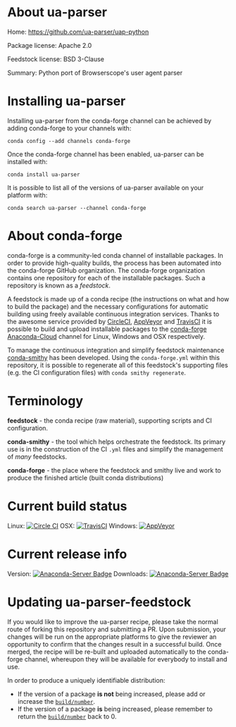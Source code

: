 About ua-parser
===============

Home: https://github.com/ua-parser/uap-python

Package license: Apache 2.0

Feedstock license: BSD 3-Clause

Summary: Python port of Browserscope's user agent parser



Installing ua-parser
====================

Installing ua-parser from the conda-forge channel can be achieved by adding conda-forge to your channels with:

```
conda config --add channels conda-forge
```

Once the conda-forge channel has been enabled, ua-parser can be installed with:

```
conda install ua-parser
```

It is possible to list all of the versions of ua-parser available on your platform with:

```
conda search ua-parser --channel conda-forge
```


About conda-forge
=================

conda-forge is a community-led conda channel of installable packages.
In order to provide high-quality builds, the process has been automated into the
conda-forge GitHub organization. The conda-forge organization contains one repository
for each of the installable packages. Such a repository is known as a *feedstock*.

A feedstock is made up of a conda recipe (the instructions on what and how to build
the package) and the necessary configurations for automatic building using freely
available continuous integration services. Thanks to the awesome service provided by
[CircleCI](https://circleci.com/), [AppVeyor](http://www.appveyor.com/)
and [TravisCI](https://travis-ci.org/) it is possible to build and upload installable
packages to the [conda-forge](https://anaconda.org/conda-forge)
[Anaconda-Cloud](http://docs.anaconda.org/) channel for Linux, Windows and OSX respectively.

To manage the continuous integration and simplify feedstock maintenance
[conda-smithy](http://github.com/conda-forge/conda-smithy) has been developed.
Using the ``conda-forge.yml`` within this repository, it is possible to regenerate all of
this feedstock's supporting files (e.g. the CI configuration files) with ``conda smithy regenerate``.


Terminology
===========

**feedstock** - the conda recipe (raw material), supporting scripts and CI configuration.

**conda-smithy** - the tool which helps orchestrate the feedstock.
                   Its primary use is in the construction of the CI ``.yml`` files
                   and simplify the management of *many* feedstocks.

**conda-forge** - the place where the feedstock and smithy live and work to
                  produce the finished article (built conda distributions)

Current build status
====================

Linux: [![Circle CI](https://circleci.com/gh/conda-forge/ua-parser-feedstock.svg?style=svg)](https://circleci.com/gh/conda-forge/ua-parser-feedstock)
OSX: [![TravisCI](https://travis-ci.org/conda-forge/ua-parser-feedstock.svg?branch=master)](https://travis-ci.org/conda-forge/ua-parser-feedstock)
Windows: [![AppVeyor](https://ci.appveyor.com/api/projects/status/github/conda-forge/ua-parser-feedstock?svg=True)](https://ci.appveyor.com/project/conda-forge/ua-parser-feedstock/branch/master)

Current release info
====================
Version: [![Anaconda-Server Badge](https://anaconda.org/conda-forge/ua-parser/badges/version.svg)](https://anaconda.org/conda-forge/ua-parser)
Downloads: [![Anaconda-Server Badge](https://anaconda.org/conda-forge/ua-parser/badges/downloads.svg)](https://anaconda.org/conda-forge/ua-parser)


Updating ua-parser-feedstock
============================

If you would like to improve the ua-parser recipe, please take the normal
route of forking this repository and submitting a PR. Upon submission, your changes will
be run on the appropriate platforms to give the reviewer an opportunity to confirm that the
changes result in a successful build. Once merged, the recipe will be re-built and uploaded
automatically to the conda-forge channel, whereupon they will be available for everybody to
install and use.

In order to produce a uniquely identifiable distribution:
 * If the version of a package **is not** being increased, please add or increase
   the [``build/number``](http://conda.pydata.org/docs/building/meta-yaml.html#build-number-and-string).
 * If the version of a package **is** being increased, please remember to return
   the [``build/number``](http://conda.pydata.org/docs/building/meta-yaml.html#build-number-and-string)
   back to 0.

